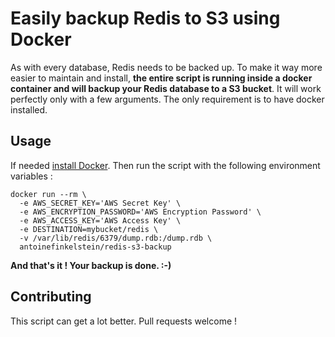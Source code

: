 # Easily backup Redis to S3 using Docker

As with every database, Redis needs to be backed up. To make it way more easier to maintain and install, **the entire script is running inside a docker container and will backup your Redis database to a S3 bucket**. It will work perfectly only with a few arguments. The only requirement is to have docker installed.

## Usage

If needed [install Docker](https://docs.docker.com/installation/). Then run the script with the following environment variables :

```
docker run --rm \
  -e AWS_SECRET_KEY='AWS Secret Key' \
  -e AWS_ENCRYPTION_PASSWORD='AWS Encryption Password' \
  -e AWS_ACCESS_KEY='AWS Access Key' \
  -e DESTINATION=mybucket/redis \
  -v /var/lib/redis/6379/dump.rdb:/dump.rdb \
  antoinefinkelstein/redis-s3-backup
```

**And that's it ! Your backup is done. :-)**

## Contributing

This script can get a lot better. Pull requests welcome !